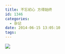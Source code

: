 ```yaml
---
title: 不忘初心 方得始终
id: 1346
categories:
  - 杂记
date: 2014-06-15 13:05:10
tags:
---
```


![](http://ww4.sinaimg.cn/mw690/841aea59gw1ehepsnizq5j20f70550tj.jpg)